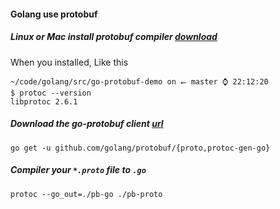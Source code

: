 #### Golang use protobuf

##### Linux or Mac install protobuf compiler [download](https://github.com/google/protobuf)

When you installed, Like this

```
~/code/golang/src/go-protobuf-demo on ⭠ master ⌚ 22:12:20
$ protoc --version
libprotoc 2.6.1

```

##### Download the go-protobuf client [url](https://github.com/golang/protobuf)

```
go get -u github.com/golang/protobuf/{proto,protoc-gen-go}
```

##### Compiler your `*.proto` file to `.go` 

```
protoc --go_out=./pb-go ./pb-proto
```
